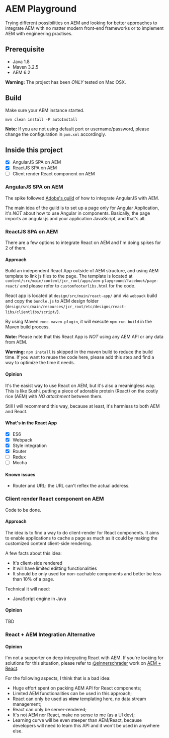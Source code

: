 # AEM Playground

Trying different possibilities on AEM and looking for better approaches to integrate AEM with no matter modern front-end frameworks or to implement AEM with engineering practises.

## Prerequisite

- Java 1.8
- Maven 3.2.5
- AEM 6.2

**Warning:** The project has been *ONLY* tested on Mac OSX.

## Build

Make sure your AEM instance started.

`mvn clean install -P autoInstall`

**Note:** If you are not using default port or username/password, please change the configuration in `pom.xml` accordingly.

## Inside this project

* [x] AngularJS SPA on AEM
* [x] ReactJS SPA on AEM
* [ ] Client render React component on AEM

### AngularJS SPA on AEM

The spike followed [Adobe's guild](https://helpx.adobe.com/experience-manager/using/AngularJS.html) of how to integrate AngularJS with AEM.

The main idea of the guild is to set up a page only for Angular Application, it's *NOT* about how to use Angular in components.
Basically, the page imports an angular.js and your application JavaScript, and that's all.

### ReactJS SPA on AEM
There are a few options to integrate React on AEM and I'm doing spikes for 2 of them.

#### Approach

Build an independent React App outside of AEM structure, and using AEM template to link js files to the page.
The template is located at `content/src/main/content/jcr_root/apps/aem-playground/facebook/page-react/` and please refer to `customfooterlibs.html` for the code.

React app is located at `design/src/main/react-app/` and via `webpack` build and copy the `bundle.js` to AEM design folder (`design/src/main/resources/jcr_root/etc/designs/react-libs/clientlibs/script/`).

By using Maven `exec-maven-plugin`, it will execute `npm run build` in the Maven build process.

**Note:** Please note that this React App is *NOT* using any AEM API or any data from AEM.

**Warning:** `npm install` is skipped in the maven build to reduce the build time. If you want to reuse the code here, please add this step and find a way to optimize the time it needs.

#### Opinion
It's the easist way to use React on AEM, but it's also a meaningless way.
This is like Sushi, putting a piece of adorable protein (React) on the costly rice (AEM) with *NO attachment* between them.

Still I will recommend this way, because at least, it's harmless to both AEM and React.

#### What's in the React App

* [x] ES6
* [x] Webpack
* [x] Style integration
* [x] Router
* [ ] Redux
* [ ] Mocha

#### Known issues

* Router and URL: the URL can't reflex the actual address.

### Client render React component on AEM

Code to be done.

#### Approach
The idea is to find a way to do client-render for React components. It aims to enable applications to cache a page as much as it could by making the customized content client-side rendering.

A few facts about this idea:

- It's client-side rendered
- It will have limited editting functionalities
- It should be only used for non-cachable components and better be less than 10% of a page.

Technical it will need:

- JavaScript engine in Java

#### Opinion

TBD

### React + AEM Integration Alternative

#### Opinion
I'm not a supporter on deep integrating React with AEM. If you're looking for solutions for this situation, please refer to [@sinnerschrader](https://github.com/sinnerschrader) work on [AEM + React](https://github.com/sinnerschrader/aem-react).

For the following aspects, I think that is a bad idea:

- Huge effort spent on packing AEM API for React components;
- Limited AEM functionalities can be used in this approach;
- React can only be used as **view** templating here, no data stream management;
- React can only be server-rendered;
- It's not AEM nor React, make no sense to me (as a UI dev);
- Learning curve will be even steeper than AEM/React, because developers will need to learn this API and it won't be used in anywhere else.
